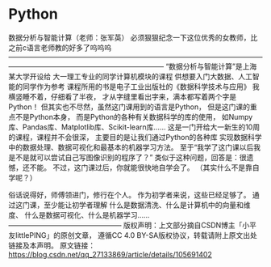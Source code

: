 # Python
数据分析与智能计算（老师：张军英）
必须狠狠纪念一下这位优秀的女教师，比之前c语言老师教的好多了呜呜呜
——————————————————————————————————————————————————————————
“数据分析与智能计算”是上海某大学开设给
大一理工专业的同学计算机模块的课程
供想要入门大数据、人工智能的同学作为参考
课程所用的书是电子工业出版社的《数据科学技术与应用》
我横竖睡不着，仔细看了半夜，
才从字缝里看出字来，满本都写着两个字是Python！
但其实也不尽然，虽然这门课用到的语言是Python，
但是这门课的重点不是Python本身，
而是Python的各种有关数据科学的库的使用，
如Numpy库、Pandas库、Matplotlib库、Scikit-learn库……
这是一门开给大一新生的10周的课程，课程并不会很深，
主要目的是让我们通过Python的各种库
实现数据科学中的数据处理、数据可视化和最基本的机器学习方法。
至于“我学了这门课以后我是不是就可以尝试自己写图像识别的程序了？”
类似于这种问题，回答是：很遗憾，还不能。
不过，这门课过后，你就能很快地自学会了。
（其实什么不是靠自学呢？）

俗话说得好，师傅领进门，修行在个人。
作为初学者来说，这些已经足够了。
通过这门课，至少能让初学者理解
什么是数据清洗、什么是计算机中的向量和维度、
什么是数据可视化、什么是机器学习……
————————————————
版权声明：上文部分摘自CSDN博主「小平友littlePING」的原创文章，
遵循CC 4.0 BY-SA版权协议，转载请附上原文出处链接及本声明。
原文链接：https://blog.csdn.net/qq_27133869/article/details/105691402
